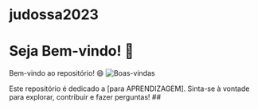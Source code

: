 # judossa2023
# Seja Bem-vindo! 🎉 
Bem-vindo ao repositório! 😄
![Boas-vindas](https://tenor.com/pt-BR/view/happy-happy-happy-gif-6201622217547275472) 

Este repositório é dedicado a [para APRENDIZAGEM]. 
Sinta-se à vontade para explorar, contribuir e fazer perguntas! ## 
